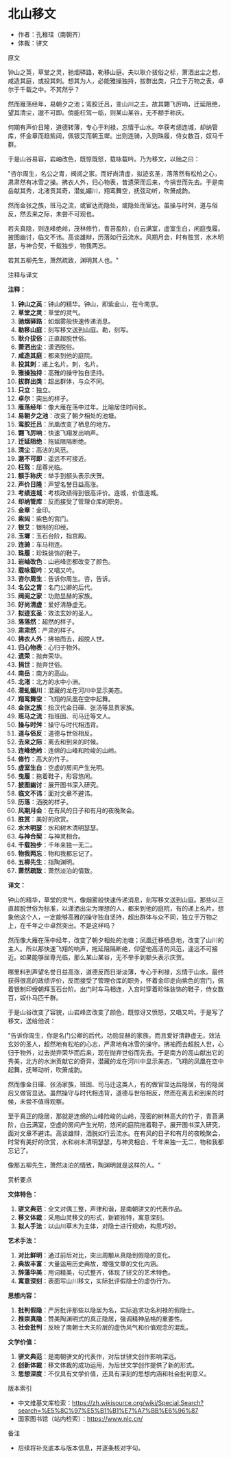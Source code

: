 <!--
 * @Author: ylmzfun ylmzfun@163.com
 * @Date: 2025-10-04 07:38:51
 * @LastEditors: ylmzfun ylmzfun@163.com
 * @LastEditTime: 2025-10-04 07:38:51
 * @FilePath: /Users/ylmzfun/Documents/study/note/poetry/序记/北山移文.md
 * @Description: 古文辞章汇编 - 传承中华文化经典
-->
# 北山移文

- 作者：孔稚珪（南朝齐）
- 体裁：骈文

原文

钟山之英，草堂之灵，驰烟驿路，勒移山庭。夫以耿介拔俗之标，萧洒出尘之想，咸造其庭，或投其刺。想其为人，必能雅操独持，拔群出类，只立于万物之表，卓尔于千载之中。不其然乎？

然而雁荡经年，易朝夕之池；鸾胶迁吕，变山川之主。故其翾飞厉响，迁延阻绝，望其清尘，邈不可即。倘能枉驾一临，则某山某谷，无不额手称庆。

何期有声价日隆，道德转薄，专心于利禄，忘情于山水。卒获考绩连城，却纳管库，怀金章而趋紫闼，佩银艾而朝玉墀。出则连骑，入则珠履，侍女数百，奴马千群。

于是山谷易容，岩岫改色，既惊既怒，载咏载吟。乃为移文，以贻之曰：

"咨尔周生，名公之胄，阀阅之家。而好尚清虚，拟迹玄圣，落落然有松柏之心，肃肃然有冰雪之操。拂衣人外，归心物表，昔遗荣而后来，今捐世而先去。于是南岳献其秀，北渚贡其奇，潜虬媚川，翔鸾舞空，抚弦动听，吹箫成韵。

然而金张之族，班马之流，或宦达而隐处，或隐处而宦达。虽操与时舛，道与俗反，然去来之际，未尝不可观也。

若夫真隐，则连峰绝岭，茂林修竹，青苔盈阶，白云满室，虚室生白，闲庭曳履。披图幽讨，临文不讳。高谈雄辩，历落如行云流水。风期月会，时有胜赏，水木明瑟，与神合契，千载独步，物我两忘。

若其五柳先生，萧然疏致，渊明其人也。"

注释与译文

**注释：**
1. **钟山之英**：钟山的精华。钟山，即紫金山，在今南京。
2. **草堂之灵**：草堂的灵气。
3. **驰烟驿路**：如烟雾般快速传递消息。
4. **勒移山庭**：刻写移文送到山庭。勒，刻写。
5. **耿介拔俗**：正直超脱世俗。
6. **萧洒出尘**：潇洒脱俗。
7. **咸造其庭**：都来到他的庭院。
8. **投其刺**：递上名片。刺，名片。
9. **雅操独持**：高雅的操守独自坚持。
10. **拔群出类**：超出群体，与众不同。
11. **只立**：独立。
12. **卓尔**：突出的样子。
13. **雁荡经年**：像大雁在荡中过年。比喻居住时间长。
14. **易朝夕之池**：改变了朝夕相处的池塘。
15. **鸾胶迁吕**：凤凰改变了栖息的地方。
16. **翾飞厉响**：快速飞翔发出响声。
17. **迁延阻绝**：拖延阻隔断绝。
18. **清尘**：高洁的风范。
19. **邈不可即**：遥远不可接近。
20. **枉驾**：屈尊光临。
21. **额手称庆**：举手到额头表示庆贺。
22. **声价日隆**：声望名誉日益高涨。
23. **考绩连城**：考核政绩得到很高评价。连城，价值连城。
24. **却纳管库**：反而接受了管理仓库的职务。
25. **金章**：金印。
26. **紫闼**：紫色的宫门。
27. **银艾**：银制的印绶。
28. **玉墀**：玉石台阶，指宫殿。
29. **连骑**：车马相连。
30. **珠履**：珍珠装饰的鞋子。
31. **岩岫改色**：山岩峰峦都改变了颜色。
32. **载咏载吟**：又唱又吟。
33. **咨尔周生**：告诉你周生。咨，告诉。
34. **名公之胄**：名门公卿的后代。
35. **阀阅之家**：功勋显赫的家族。
36. **好尚清虚**：爱好清静虚无。
37. **拟迹玄圣**：效法玄妙的圣人。
38. **落落然**：超然的样子。
39. **肃肃然**：严肃的样子。
40. **拂衣人外**：拂袖而去，超脱人世。
41. **归心物表**：心归于物外。
42. **遗荣**：抛弃荣华。
43. **捐世**：抛弃世俗。
44. **南岳**：南方的高山。
45. **北渚**：北方的水中小洲。
46. **潜虬媚川**：潜藏的龙在河川中显示美态。
47. **翔鸾舞空**：飞翔的凤凰在空中起舞。
48. **金张之族**：指汉代金日磾、张汤等显贵家族。
49. **班马之流**：指班固、司马迁等文人。
50. **操与时舛**：操守与时代相违背。
51. **道与俗反**：道德与世俗相反。
52. **去来之际**：离去和到来的时候。
53. **连峰绝岭**：连绵的山峰和险峻的山岭。
54. **修竹**：高大的竹子。
55. **虚室生白**：空虚的房间产生光明。
56. **曳履**：拖着鞋子，形容悠闲。
57. **披图幽讨**：展开图书深入研究。
58. **临文不讳**：面对文章不避讳。
59. **历落**：洒脱的样子。
60. **风期月会**：在有风的日子和有月的夜晚聚会。
61. **胜赏**：美好的欣赏。
62. **水木明瑟**：水和树木清明瑟瑟。
63. **与神合契**：与神灵相合。
64. **千载独步**：千年来独一无二。
65. **物我两忘**：物和我都忘记了。
66. **五柳先生**：指陶渊明。
67. **萧然疏致**：萧然淡泊的情致。

**译文：**

钟山的精华，草堂的灵气，像烟雾般快速传递消息，刻写移文送到山庭。那些以正直超脱世俗为标准，以潇洒出尘为理想的人，都来到他的庭院，有的递上名片。想象他这个人，一定能够高雅的操守独自坚持，超出群体与众不同，独立于万物之上，在千年之中卓然突出。不是这样吗？

然而像大雁在荡中经年，改变了朝夕相处的池塘；凤凰迁移栖息地，改变了山川的主人。所以那快速飞翔的响声，拖延阻隔断绝，仰望他高洁的风范，遥远不可接近。如果能够屈尊光临，那么某山某谷，无不举手到额头表示庆贺。

哪里料到声望名誉日益高涨，道德反而日渐淡薄，专心于利禄，忘情于山水。最终获得很高的政绩评价，反而接受了管理仓库的职务，怀着金印走向紫色的宫门，佩着银制印绶朝拜玉石台阶。出门时车马相连，入宫时穿着珍珠装饰的鞋子，侍女数百，奴仆马匹千群。

于是山谷改变了容貌，山岩峰峦改变了颜色，既惊讶又愤怒，又唱又吟。于是写了移文，送给他说：

"告诉你周生，你是名门公卿的后代，功勋显赫的家族。而且爱好清静虚无，效法玄妙的圣人，超然地有松柏的心志，严肃地有冰雪的操守。拂袖而去超脱人世，心归于物外，过去抛弃荣华而后来，现在抛弃世俗而先去。于是南方的高山献出它的秀美，北方的水洲贡献它的奇异，潜藏的龙在河川中显示美态，飞翔的凤凰在空中起舞，抚琴动听，吹箫成韵。

然而像金日磾、张汤家族，班固、司马迁这类人，有的做官显达后隐居，有的隐居后又做官显达。虽然操守与时代相违背，道德与世俗相反，然而在离去和到来的时候，未尝不值得观察。

至于真正的隐居，那就是连绵的山峰险峻的山岭，茂密的树林高大的竹子，青苔满阶，白云满室，空虚的房间产生光明，悠闲的庭院拖着鞋子。展开图书深入研究，面对文章不避讳。高谈雄辩，洒脱如行云流水。在有风的日子和有月的夜晚聚会，时常有美好的欣赏，水和树木清明瑟瑟，与神灵相合，千年来独一无二，物和我都忘记了。

像那五柳先生，萧然淡泊的情致，陶渊明就是这样的人。"

赏析要点

**文体特色：**
1. **骈文典范**：全文对偶工整，声律和谐，是南朝骈文的代表作品。
2. **移文体裁**：采用山灵移文的形式，新颖独特，寓意深刻。
3. **拟人手法**：以山川草木为主体，对隐士进行规劝，构思巧妙。

**艺术手法：**
1. **对比鲜明**：通过前后对比，突出周颙从真隐到假隐的变化。
2. **典故丰富**：大量运用历史典故，增强文章的文化内涵。
3. **辞藻华美**：用词精美，句式整齐，体现了骈文的艺术特色。
4. **寓意深刻**：表面写山川移文，实际批评假隐士的虚伪行为。

**思想内容：**
1. **批判假隐**：严厉批评那些以隐居为名，实际追求功名利禄的假隐士。
2. **推崇真隐**：赞美陶渊明式的真正隐居，强调精神品格的重要性。
3. **社会批判**：反映了南朝士大夫阶层的虚伪风气和价值观念的混乱。

**文学价值：**
1. **骈文典范**：是南朝骈文的代表作，对后世骈文创作影响深远。
2. **创新体裁**：移文体裁的成功运用，为后世文学创作提供了新的形式。
3. **思想深度**：不仅具有文学价值，还具有深刻的思想内涵和社会批判意义。

版本索引
- 中文维基文库检索：https://zh.wikisource.org/wiki/Special:Search?search=%E5%8C%97%E5%B1%B1%E7%A7%BB%E6%96%87
- 国家图书馆（站内检索）：https://www.nlc.cn/

备注
- 后续将补充底本与版本信息，并逐条核对字句。